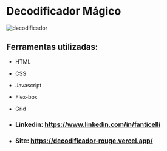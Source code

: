 # Decodificador Mágico

![decodificador](https://github.com/user-attachments/assets/822cfb86-01a3-4eca-9b49-a336b88c41c0)


## Ferramentas utilizadas:

* HTML

* CSS

* Javascript

* Flex-box

* Grid

* ### Linkedin: https://www.linkedin.com/in/fanticelli

* ### Site: https://decodificador-rouge.vercel.app/
